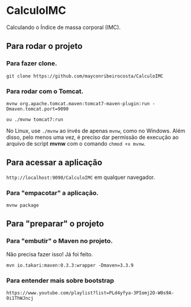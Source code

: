 ﻿# CalculoIMC

Calculando o Índice de massa corporal (IMC).

## Para rodar o projeto

### Para fazer clone.

`git clone https://github.com/mayconribeirocosta/CalculoIMC`

### Para rodar com o Tomcat.

`mvnw org.apache.tomcat.maven:tomcat7-maven-plugin:run -Dmaven.tomcat.port=9090`

`ou ./mvnw tomcat7:run`

No Linux, use `./mvnw` ao invés de apenas `mvnw`, como no Windows. Além disso, pelo menos uma vez, é preciso dar permissão de execução ao arquivo de script **mvnw** com o comando `chmod +x mvnw`.

## Para acessar a aplicação

`http://localhost:9090/CalculoIMC` em qualquer navegador.

### Para "empacotar" a aplicação.

`mvnw package`

## Para "preparar" o projeto

### Para "embutir" o Maven no projeto.

Não precisa fazer isso! Já foi feito. 

`mvn io.takari:maven:0.3.3:wrapper -Dmaven=3.3.9`

### Para entender mais sobre bootstrap
`https://www.youtube.com/playlist?list=PLd4yfya-3PIomj2O-W0s9A-0i1ThWJncj`
